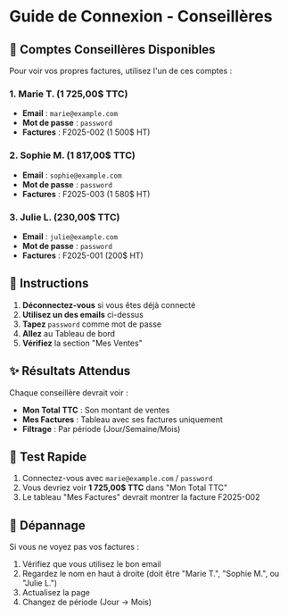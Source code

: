 # Guide de Connexion - Conseillères

## 🔐 Comptes Conseillères Disponibles

Pour voir vos propres factures, utilisez l'un de ces comptes :

### 1. Marie T. (1 725,00$ TTC)
- **Email** : `marie@example.com`
- **Mot de passe** : `password`
- **Factures** : F2025-002 (1 500$ HT)

### 2. Sophie M. (1 817,00$ TTC)
- **Email** : `sophie@example.com`
- **Mot de passe** : `password`
- **Factures** : F2025-003 (1 580$ HT)

### 3. Julie L. (230,00$ TTC)
- **Email** : `julie@example.com`
- **Mot de passe** : `password`
- **Factures** : F2025-001 (200$ HT)

## 📝 Instructions

1. **Déconnectez-vous** si vous êtes déjà connecté
2. **Utilisez un des emails** ci-dessus
3. **Tapez** `password` comme mot de passe
4. **Allez** au Tableau de bord
5. **Vérifiez** la section "Mes Ventes"

## ✨ Résultats Attendus

Chaque conseillère devrait voir :
- **Mon Total TTC** : Son montant de ventes
- **Mes Factures** : Tableau avec ses factures uniquement
- **Filtrage** : Par période (Jour/Semaine/Mois)

## 🚀 Test Rapide

1. Connectez-vous avec `marie@example.com` / `password`
2. Vous devriez voir **1 725,00$ TTC** dans "Mon Total TTC"
3. Le tableau "Mes Factures" devrait montrer la facture F2025-002

## 🔧 Dépannage

Si vous ne voyez pas vos factures :
1. Vérifiez que vous utilisez le bon email
2. Regardez le nom en haut à droite (doit être "Marie T.", "Sophie M.", ou "Julie L.")
3. Actualisez la page
4. Changez de période (Jour → Mois) 